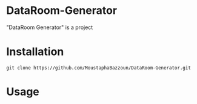 # DataRoom-Generator
"DataRoom Generator" is a project

# Installation
```
git clone https://github.com/MoustaphaBazzoun/DataRoom-Generator.git
```
# Usage
